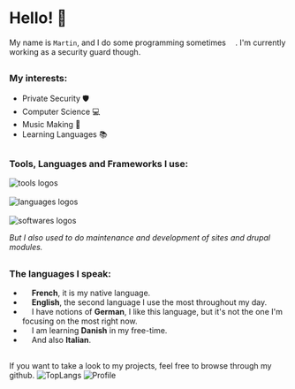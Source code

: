 # Hello! 👋
My name is `Martin`, and I do some programming sometimes <img src="https://cdn-icons-png.flaticon.com/512/197/197560.png" width="13"/>. I'm currently working as a security guard though.

<h2></h2>

### My interests:
- Private Security 🛡️
- Computer Science 💻
- Music Making 🎷
- Learning Languages 📚

<h2></h2>

### Tools, Languages and Frameworks I use:

  <img src="https://skillicons.dev/icons?i=git,github,vercel,wordpress,vscode,electron,bots" alt="tools logos" /><br><br>
  <img src="https://skillicons.dev/icons?i=html,css,js,nodejs,deno,nuxtjs,php,mysql,python,rust,lua" alt="languages logos" /><br><br>
  <img src="https://skillicons.dev/icons?i=ps,ai,figma,discord" alt="softwares logos" />

*But I also used to do maintenance and development of sites and drupal modules.*

<h2></h2>


### The languages I speak:
- <img src="https://cdn-icons-png.flaticon.com/512/197/197560.png" width="13"/> **French**, it is my native language.
- <img src="https://cdn-icons-png.flaticon.com/512/197/197374.png" width="13"/> **English**, the second language I use the most throughout my day.
- <img src="https://cdn-icons-png.flaticon.com/512/4628/4628643.png" width="13"/> I have notions of **German**, I like this language, but it's not the one I'm focusing on the most right now.
- <img src="https://cdn-icons-png.flaticon.com/512/4854/4854950.png" width="13"/> I am learning **Danish** in my free-time.
- <img src="https://cdn-icons-png.flaticon.com/512/9906/9906483.png" width="13"/> And also **Italian**.

<h2></h2>
If you want to take a look to my projects, feel free to browse through my github.

<img alt="TopLangs" src="https://github-readme-stats.vercel.app/api/top-langs/?username=MartinPJB&layout=compact&theme=dark&hide_border=true">
<img alt="Profile" src="https://github-readme-stats.vercel.app/api?username=MartinPJB&layout=compact&theme=dark&hide_border=true">

